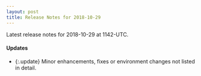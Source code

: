 ```yaml
---
layout: post
title: Release Notes for 2018-10-29
---
```


Latest release notes for 2018-10-29 at 1142-UTC.

<div class='updates' markdown='1'>

#### Updates

- {:.update} Minor enhancements, fixes or environment changes not listed in detail.

</div>


